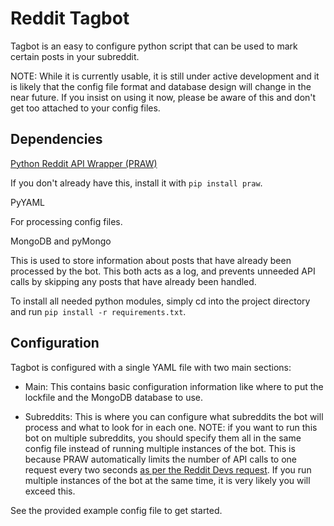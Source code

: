 # Reddit Tagbot
Tagbot is an easy to configure python script that can be used to mark certain posts in your subreddit.

NOTE: While it is currently usable, it is still under active development and it is likely that the config file format and database design will change in the near future. If you insist on using it now, please be aware of this and don't get too attached to your config files.

## Dependencies
[Python Reddit API Wrapper (PRAW)](https://github.com/praw-dev/praw)

If you don't already have this, install it with `pip install praw`.

PyYAML

For processing config files.

MongoDB and pyMongo

This is used to store information about posts that have already been processed by the bot. This both acts as a log, and prevents unneeded API calls by skipping any posts that have already been handled.

To install all needed python modules, simply cd into the project directory and run `pip install -r requirements.txt`.

## Configuration
Tagbot is configured with a single YAML file with two main sections:

* Main: This contains basic configuration information like where to put the lockfile and the MongoDB database to use.

* Subreddits: This is where you can configure what subreddits the bot will process and what to look for in each one. NOTE: if you want to run this bot on multiple subreddits, you should specify them all in the same config file instead of running multiple instances of the bot. This is because PRAW automatically limits the number of API calls to one request every two seconds [as per the Reddit Devs request](https://github.com/mellort/reddit_api#faq). If you run multiple instances of the bot at the same time, it is very likely you will exceed this.

See the provided example config file to get started.
